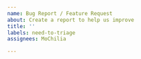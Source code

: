 ```yaml
---
name: Bug Report / Feature Request
about: Create a report to help us improve
title: ''
labels: need-to-triage
assignees: MoChilia

---
```



